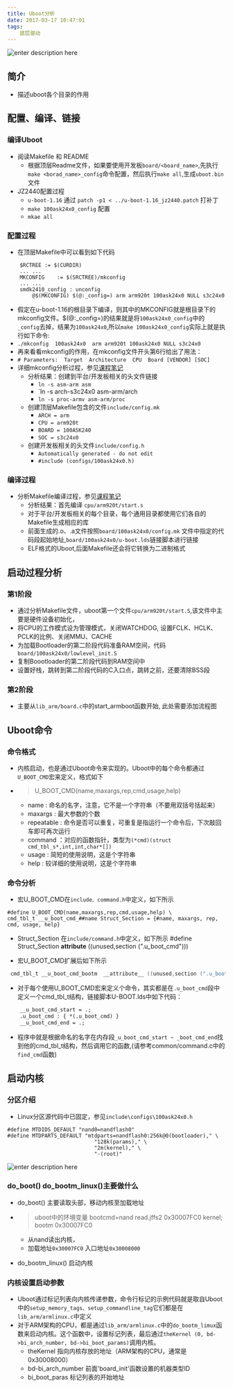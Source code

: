 ```yaml
---
title: Uboot分析
date: 2017-03-17 10:47:01
tags:
	底层驱动
---
```


![enter description here][1]

<!-- more -->

## 简介
  - 描述uboot各个目录的作用 

## 配置、编译、链接
### 编译Uboot
  - 阅读Makefile 和 README
    - 根据顶层Readme文件，如果要使用开发板`board/<board_name>`,先执行`make <borad_name>_config`命令配置，然后执行`make all`,生成`uboot.bin`文件	
  - JZ2440配置过程 
    - `u-boot-1.16` 通过 `patch -p1 < ../u-boot-1.16_jz2440.patch` 打补丁
    - `make 100ask24x0_config` 配置
    - `mkae all `  
	
### 配置过程
   - 在顶层Makefile中可以看到如下代码
``` mel
    $RCTREE	:= $(CURDIR)
    ... ...
    MKCONFIG	:= $(SRCTREE)/mkconfig
    ... ...
    smdk2410_config : unconfig 
    	@$(MKCONFIG) $(@:_config=) arm arm920t 100ask24x0 NULL s3c24x0 	
```
   - 假定在u-boot-1.16的根目录下编译，则其中的MKCONFIG就是根目录下的mkconfig文件。$(@:_config=)的结果就是将`100ask24x0_config`中的`_config`去掉，结果为`100ask24x0`,所以`make 100ask24x0_config`实际上就是执行如下命令:
   - `./mkconfig  100ask24x0  arm arm920t 100ask24x0 NULL s3c24x0` 
   - 再来看看mkconfig的作用，在mkconfig文件开头第6行给出了用法：
   - `# Parameters:  Target  Architecture  CPU  Board [VENDOR] [SOC]`
   - 详细mkconfig分析过程，参见[课程笔记][2]
     - 分析结果：创建到平台/开发板相关的头文件链接
       - `ln -s asm-arm asm`
       - `ln -s arch-s3c24x0 asm-arm/arch
       - `ln -s proc-armv asm-arm/proc` 
     - 创建顶层Makefile包含的文件`include/config.mk`
       - `ARCH = arm`
       - `CPU = arm920t`
       - `BOARD = 100ASK240`
       - `SOC = s3c24x0`
     - 创建开发板相关的头文件`include/config.h`
       - `Automatically generated - do not edit`   
       - `#include (configs/100ask24x0.h)`

### 编译过程 
  - 分析Makefile编译过程，参见[课程笔记][3]
    - 分析结果：首先编译 `cpu/arm920t/start.s`
    - 对于平台/开发板相关的每个目录，每个通用目录都使用它们各自的 Makefile生成相应的库
    - 前面生成的.o、.a文件按照`board/100ask24x0/config.mk` 文件中指定的代码段起始地址,`board/100ask24x0/u-boot.lds`链接脚本进行链接
    - ELF格式的Uboot,后面Makefile还会将它转换为二进制格式

## 启动过程分析
### 第1阶段 
   - 通过分析Makefile文件，uboot第一个文件`cpu/arm920t/start.S`,该文件中主要是硬件设备初始化，
   - 将CPU的工作模式设为管理模式，关闭WATCHDOG, 设置FCLK、HCLK、PCLK的比例、关闭MMU、CACHE 
   - 为加载Bootloader的第二阶段代码准备RAM空间，代码`board/100ask24x0/lowlevel_init.S`
   - 复制Boootloader的第二阶段代码到RAM空间中
   - 设置好栈，跳转到第二阶段代码的C入口点，跳转之前，还要清除BSS段

### 第2阶段
   - 主要从`lib_arm/board.c`中的start_armboot函数开始, 此处需要添加流程图

## Uboot命令
### 命令格式
   - 内核启动，也是通过Uboot命令来实现的。Uboot中的每个命令都通过`U_BOOT_CMD`宏来定义，格式如下 
   - > U_BOOT_CMD(name,maxargs,rep,cmd,usage,help)

     - name : 命名的名字，注意，它不是一个字符串（不要用双括号括起来）
     - maxargs : 最大参数的个数
     - repeatable : 命令是否可以重复，可重复是指运行一个命令后，下次敲回车即可再次运行
     - command ：对应的函数指针，类型为`(*cmd)(struct cmd_tbl_s*,int,int,char*[])`
     - usage : 简短的使用说明，这是个字符串
     - help : 较详细的使用说明，这是个字符串

### 命令分析

   - 宏U_BOOT_CMD在`include、command.h`中定义，如下所示

``` dos
#define U_BOOT_CMD(name,maxargs,rep,cmd,usage,help) \
cmd_tbl_t __u_boot_cmd_##name Struct_Section = {#name, maxargs, rep, cmd, usage, help}
```

 - Struct_Section 在`include/command.h`中定义，如下所示 #define Struct_Section  __attribute__ ((unused,section (".u_boot_cmd")))

 - 宏U_BOOT_CMD扩展后如下所示

``` objectivec
 cmd_tbl_t __u_boot_cmd_bootm  __attribute__ ((unused,section (".u_boot_cmd"))) = {bootm,CFG_MAXARGS,1,do_bootm, "string1" "string2 "}
```

  - 对于每个使用U_BOOT_CMD宏来定义个命令，其实都是在`.u_boot_cmd`段中定义一个cmd_tbl_t结构，链接脚本U-BOOT.lds中如下代码：

``` protobuf
	__u_boot_cmd_start = .;
	.u_boot_cmd : { *(.u_boot_cmd) }
	__u_boot_cmd_end = .;
```
  - 程序中就是根据命名的名字在内存段`_u_boot_cmd_start ~ _boot_cmd_end`找到他的cmd_tbl_t结构，然后调用它的函数,(请参考common/command.c中的`find_cmd`函数)

## 启动内核

### 分区介绍
   - Linux分区源代码中已固定，参见`include\configs\100ask24x0.h`

``` stylus
#define MTDIDS_DEFAULT "nand0=nandflash0"
#define MTDPARTS_DEFAULT "mtdparts=nandflash0:256k@0(bootloader)," \
                            "128k(params)," \
                            "2m(kernel)," \
                            "-(root)"
```

![enter description here][4]


### do_boot() do_bootm_linux()主要做什么
   - do_boot() 主要读取头部，移动内核至加载地址 
   - > uboot中的环境变量 bootcmd=nand read.jffs2 0x30007FC0 kernel; bootm 0x30007FC0

     - 从nand读出内核，
     - 加载地址`0x30007FC0`  入口地址`0x30008000`      
   - do_bootm_linux() 启动内核

### 内核设置启动参数
   - Uboot通过标记列表向内核传递参数，命令行标记的示例代码就是取自Uboot中的`setup_memory_tags、setup_commandline_tag`它们都是在`lib_arm/armlinux.c`中定义
   - 对于ARM架构的CPU，都是通过`lib_arm/armlinux.c`中的`do_bootm_limux`函数来启动内核。这个函数中，设置标记列表，最后通过`theKernel (0, bd->bi_arch_number, bd->bi_boot_params)`调用内核。
      - theKernel  指向内核存放的地址（ARM架构的CPU，通常是0x30008000）
      - bd-bi_arch_number  前面'board_init'函数设置的机器类型ID
      - bi_boot_paras  标记列表的开始地址 	


  [1]: http://oimqf80rv.bkt.clouddn.com/1489806728251.jpg "图1.jpg"
  [2]: http://pan.baidu.com/s/1qXIgDA0
  [3]: http://pan.baidu.com/s/1hs1IkIS
  [4]: http://oimqf80rv.bkt.clouddn.com/1489806728224.jpg "uboot-1.jpg"
